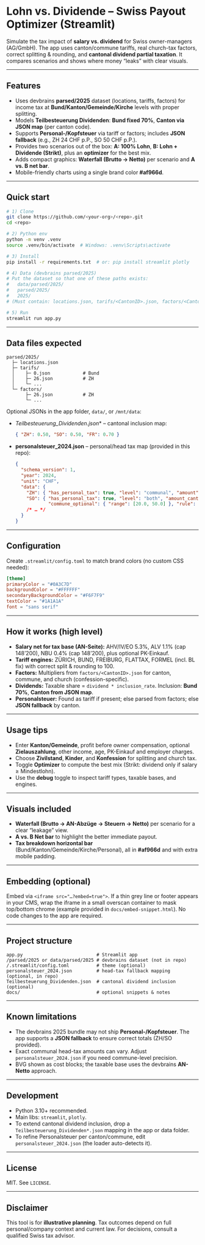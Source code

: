 # Lohn vs. Dividende – Swiss Payout Optimizer (Streamlit)

Simulate the tax impact of **salary vs. dividend** for Swiss owner-managers (AG/GmbH). The app uses canton/commune tariffs, real church-tax factors, correct splitting & rounding, and **cantonal dividend partial taxation**. It compares scenarios and shows where money “leaks” with clear visuals.

---

## Features

* Uses devbrains **parsed/2025** dataset (locations, tariffs, factors) for income tax at **Bund/Kanton/Gemeinde/Kirche** levels with proper splitting.
* Models **Teilbesteuerung Dividenden**: **Bund fixed 70%**, **Canton via JSON map** (per canton code).
* Supports **Personal-/Kopfsteuer** via tariff or factors; includes **JSON fallback** (e.g., ZH 24 CHF p.P., SO 50 CHF p.P.).
* Provides two scenarios out of the box: **A: 100% Lohn**, **B: Lohn + Dividende (Strikt)**, plus an **optimizer** for the best mix.
* Adds compact graphics: **Waterfall (Brutto → Netto)** per scenario and **A vs. B net bar**.
* Mobile-friendly charts using a single brand color **#af966d**.

---

## Quick start

```bash
# 1) Clone
git clone https://github.com/<your-org>/<repo>.git
cd <repo>

# 2) Python env
python -m venv .venv
source .venv/bin/activate  # Windows: .venv\Scripts\activate

# 3) Install
pip install -r requirements.txt  # or: pip install streamlit plotly

# 4) Data (devbrains parsed/2025)
# Put the dataset so that one of these paths exists:
#   data/parsed/2025/
#   parsed/2025/
#   2025/
# (Must contain: locations.json, tarifs/<CantonID>.json, factors/<CantonID>.json)

# 5) Run
streamlit run app.py
```

---

## Data files expected

```
parsed/2025/
  ├─ locations.json
  ├─ tarifs/
  │    ├─ 0.json            # Bund
  │    ├─ 26.json           # ZH
  │    └─ ...
  └─ factors/
       ├─ 26.json           # ZH
       └─ ...
```

Optional JSONs in the app folder, `data/`, or `/mnt/data`:

* **Teilbesteuerung\_Dividenden*.json*\* – cantonal inclusion map:

  ```json
  { "ZH": 0.50, "SO": 0.50, "FR": 0.70 }
  ```
* **personalsteuer\_2024.json** – personal/head tax map (provided in this repo):

  ```json
  {
    "schema_version": 1,
    "year": 2024,
    "unit": "CHF",
    "data": {
      "ZH": { "has_personal_tax": true, "level": "communal", "amount": 24.0, "rule": "per_person" },
      "SO": { "has_personal_tax": true, "level": "both", "amount_canton": 30.0,
              "commune_optional": { "range": [20.0, 50.0] }, "rule": "per_person" }
      /* … */
    }
  }
  ```

---

## Configuration

Create `.streamlit/config.toml` to match brand colors (no custom CSS needed):

```toml
[theme]
primaryColor = "#0A3C7D"
backgroundColor = "#FFFFFF"
secondaryBackgroundColor = "#F6F7F9"
textColor = "#1A1A1A"
font = "sans serif"
```

---

## How it works (high level)

* **Salary net for tax base (AN-Seite):** AHV/IV/EO 5.3%, ALV 1.1% (cap 148’200), NBU 0.4% (cap 148’200), plus optional PK-Einkauf.
* **Tariff engines:** ZÜRICH, BUND, FREIBURG, FLATTAX, FORMEL (incl. BL fix) with correct split & rounding to 100.
* **Factors:** Multipliers from `factors/<CantonID>.json` for canton, commune, and church (confession-specific).
* **Dividends:** Taxable share = `dividend * inclusion_rate`. Inclusion: **Bund 70%**, **Canton from JSON map**.
* **Personalsteuer:** Found as tariff if present; else parsed from factors; else **JSON fallback** by canton.

---

## Usage tips

* Enter **Kanton/Gemeinde**, profit before owner compensation, optional **Zielauszahlung**, other income, age, PK-Einkauf and employer charges.
* Choose **Zivilstand**, **Kinder**, and **Konfession** for splitting and church tax.
* Toggle **Optimizer** to compute the best mix (Strikt: dividend only if salary ≥ Mindestlohn).
* Use the **debug** toggle to inspect tariff types, taxable bases, and engines.

---

## Visuals included

* **Waterfall (Brutto → AN-Abzüge → Steuern → Netto)** per scenario for a clear “leakage” view.
* **A vs. B Net bar** to highlight the better immediate payout.
* **Tax breakdown horizontal bar** (Bund/Kanton/Gemeinde/Kirche/Personal), all in **#af966d** and with extra mobile padding.

---

## Embedding (optional)

Embed via `<iframe src="…?embed=true">`. If a thin grey line or footer appears in your CMS, wrap the iframe in a small overscan container to mask top/bottom chrome (example provided in `docs/embed-snippet.html`). No code changes to the app are required.

---

## Project structure

```
app.py                           # Streamlit app
/parsed/2025 or data/parsed/2025 # devbrains dataset (not in repo)
/.streamlit/config.toml          # theme (optional)
personalsteuer_2024.json         # head-tax fallback mapping (optional, in repo)
Teilbesteuerung_Dividenden.json  # cantonal dividend inclusion (optional)
docs/                            # optional snippets & notes
```

---

## Known limitations

* The devbrains 2025 bundle may not ship **Personal-/Kopfsteuer**. The app supports a **JSON fallback** to ensure correct totals (ZH/SO provided).
* Exact communal head-tax amounts can vary. Adjust `personalsteuer_2024.json` if you need commune-level precision.
* BVG shown as cost blocks; the taxable base uses the devbrains **AN-Netto** approach.

---

## Development

* Python 3.10+ recommended.
* Main libs: `streamlit`, `plotly`.
* To extend cantonal dividend inclusion, drop a `Teilbesteuerung_Dividenden*.json` mapping in the app or data folder.
* To refine Personalsteuer per canton/commune, edit `personalsteuer_2024.json` (the loader auto-detects it).

---

## License

MIT. See `LICENSE`.

---

## Disclaimer

This tool is for **illustrative planning**. Tax outcomes depend on full personal/company context and current law. For decisions, consult a qualified Swiss tax advisor.
